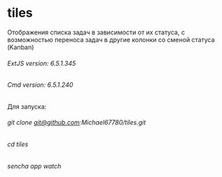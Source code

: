 # tiles

Отображения списка задач в зависимости от их статуса, с возможностью переноса задач в другие колонки со сменой статуса (Kanban)

###### ExtJS version: 6.5.1.345
###### Cmd version: 6.5.1.240

Для запуска:

###### git clone git@github.com:Michael67780/tiles.git
###### cd tiles
###### sencha app watch


